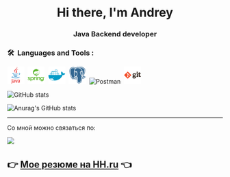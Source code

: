 <h1 align="center">Hi there, I'm Andrey</a> 
<h3 align="center">Java Backend developer</h3>

### 🛠 &nbsp;Languages and Tools :

<p>
<img src="https://github.com/devicons/devicon/blob/master/icons/java/java-original-wordmark.svg" title="Java" alt="Java" width="40" height="40"/>&nbsp;
<img src="https://github.com/devicons/devicon/blob/master/icons/spring/spring-original-wordmark.svg" title="Spring" alt="Spring" width="40" height="40"/>&nbsp;
<img src="https://github.com/devicons/devicon/blob/master/icons/docker/docker-plain.svg" title="Docker" alt="Docker" width="40" height="40"/>&nbsp;
<img src="https://github.com/devicons/devicon/blob/master/icons/postgresql/postgresql-plain.svg" title="PostgreSQL"  alt="PostgreSQL" width="40" height="40"/>&nbsp;
<img src="https://www.vectorlogo.zone/logos/getpostman/getpostman-icon.svg" title="Postman"  alt="Postman" width="40" height="40"/>&nbsp;
<img src="https://github.com/devicons/devicon/blob/master/icons/git/git-original-wordmark.svg" title="Git" **alt="Git" width="40" height="40"/>&nbsp;
</p>

![GitHub stats](http://github-profile-summary-cards.vercel.app/api/cards/profile-details?username=KhodyukevichAndrey&theme=github)

![Anurag's GitHub stats](https://github-readme-stats.vercel.app/api?username=KhodyukevichAndrey&show_icons=true)

---
Со мной можно связаться по:

<a href="https://t.me/Loldse"><img src="https://img.shields.io/badge/Telegram-2CA5E0?style=for-the-badge&logo=telegram&logoColor=white"></a>


## 👉 [Мое резюме на HH.ru](https://togliatti.hh.ru/resume/7a7358dcff0ca42eca0039ed1f544143786957) 👈

<!--
**KhodyukevichAndrey/KhodyukevichAndrey** is a ✨ _special_ ✨ repository because its `README.md` (this file) appears on your GitHub profile.

Here are some ideas to get you started:

- 🔭 I’m currently working on ...
- 🌱 I’m currently learning ...
- 👯 I’m looking to collaborate on ...
- 🤔 I’m looking for help with ...
- 💬 Ask me about ...
- 📫 How to reach me: ...
- 😄 Pronouns: ...
- ⚡ Fun fact: ...
-->
